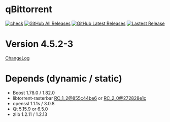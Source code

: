 # qBittorrent
[![check](https://github.com/brvphoenix/auto-build/workflows/CI/badge.svg?branch=master)](https://github.com/brvphoenix/auto-build/actions)
[![GitHub All Releases](https://img.shields.io/github/downloads/brvphoenix/auto-build/total)](https://github.com/brvphoenix/auto-build/releases)
[![GitHub Latest Releases](https://img.shields.io/github/downloads-pre/brvphoenix/auto-build/latest/total)](https://github.com/brvphoenix/auto-build/releases)
[![Lastest Release](https://img.shields.io/github/release/brvphoenix/auto-build.svg?style=flat)](https://github.com/brvphoenix/auto-build/releases)

# Version 4.5.2-3
[ChangeLog](https://github.com/qbittorrent/qBittorrent/blob/v4_5_x/Changelog)

# Depends (dynamic / static)
* Boost 1.78.0 / 1.82.0
* libtorrent-rasterbar [RC_1_2@855c44be6](https://github.com/arvidn/libtorrent/commits/RC_1_2?before=855c44be6370dc90ec1f3dff4223770dd47a5208+35&branch=RC_1_2) or [RC_2_0@272828e1c](https://github.com/arvidn/libtorrent/commits/RC_2_0?before=272828e1cc37b042dfbbafa539222d8533e99755+35&branch=RC_2_0)
* openssl 1.1.1s / 3.0.8
* Qt 5.15.9 or 6.5.0
* zlib 1.2.11 / 1.2.13
